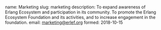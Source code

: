 name: Marketing
slug: marketing
description: To expand awareness of Erlang Ecosystem and participation in its community. To promote the Erlang Ecosystem Foundation and its activities, and to increase engagement in the foundation.
email: marketing@erlef.org
formed: 2018-10-15

